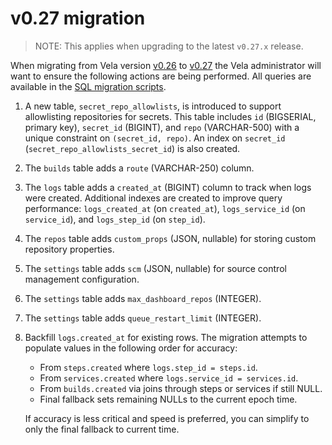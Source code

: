 # v0.27 migration

> NOTE: This applies when upgrading to the latest `v0.27.x` release.

When migrating from Vela version [v0.26](../../releases/v0.26.md) to [v0.27](../../releases/v0.27.md) the Vela
administrator will want to ensure the following actions are being performed. All queries are available in the [SQL migration scripts](./scripts/).

1. A new table, `secret_repo_allowlists`, is introduced to support allowlisting repositories for secrets. This table includes `id` (BIGSERIAL, primary key), `secret_id` (BIGINT), and `repo` (VARCHAR-500) with a unique constraint on `(secret_id, repo)`. An index on `secret_id` (`secret_repo_allowlists_secret_id`) is also created.

2. The `builds` table adds a `route` (VARCHAR-250) column.

3. The `logs` table adds a `created_at` (BIGINT) column to track when logs were created. Additional indexes are created to improve query performance: `logs_created_at` (on `created_at`), `logs_service_id` (on `service_id`), and `logs_step_id` (on `step_id`).

4. The `repos` table adds `custom_props` (JSON, nullable) for storing custom repository properties.

5. The `settings` table adds `scm` (JSON, nullable) for source control management configuration.

6. The `settings` table adds `max_dashboard_repos` (INTEGER).

7. The `settings` table adds `queue_restart_limit` (INTEGER).

8. Backfill `logs.created_at` for existing rows. The migration attempts to populate values in the following order for accuracy:
	- From `steps.created` where `logs.step_id = steps.id`.
	- From `services.created` where `logs.service_id = services.id`.
	- From `builds.created` via joins through steps or services if still NULL.
	- Final fallback sets remaining NULLs to the current epoch time.
	
   If accuracy is less critical and speed is preferred, you can simplify to only the final fallback to current time.